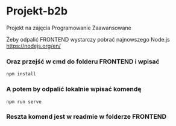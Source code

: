 # Projekt-b2b
Projekt na zajęcia Programowanie Zaawansowane


Żeby odpalić FRONTEND wystarczy pobrać najnowszego Node.js
https://nodejs.org/en/

### Oraz przejść w cmd do folderu FRONTEND i wpisać
```
npm install
```

### A potem by odpalić lokalnie wpisać komendę
```
npm run serve
```

### Reszta komend jest w readmie w folderze FRONTEND
